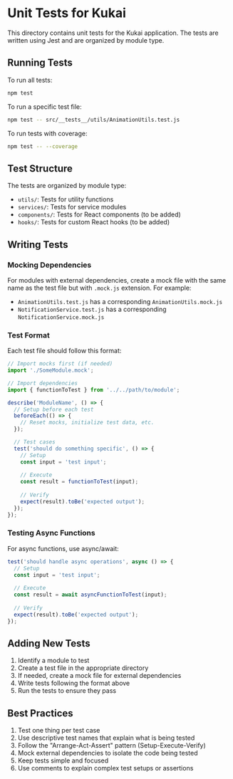 # Unit Tests for Kukai

This directory contains unit tests for the Kukai application. The tests are written using Jest and are organized by module type.

## Running Tests

To run all tests:

```bash
npm test
```

To run a specific test file:

```bash
npm test -- src/__tests__/utils/AnimationUtils.test.js
```

To run tests with coverage:

```bash
npm test -- --coverage
```

## Test Structure

The tests are organized by module type:

- `utils/`: Tests for utility functions
- `services/`: Tests for service modules
- `components/`: Tests for React components (to be added)
- `hooks/`: Tests for custom React hooks (to be added)

## Writing Tests

### Mocking Dependencies

For modules with external dependencies, create a mock file with the same name as the test file but with `.mock.js` extension. For example:

- `AnimationUtils.test.js` has a corresponding `AnimationUtils.mock.js`
- `NotificationService.test.js` has a corresponding `NotificationService.mock.js`

### Test Format

Each test file should follow this format:

```javascript
// Import mocks first (if needed)
import './SomeModule.mock';

// Import dependencies
import { functionToTest } from '../../path/to/module';

describe('ModuleName', () => {
  // Setup before each test
  beforeEach(() => {
    // Reset mocks, initialize test data, etc.
  });

  // Test cases
  test('should do something specific', () => {
    // Setup
    const input = 'test input';
    
    // Execute
    const result = functionToTest(input);
    
    // Verify
    expect(result).toBe('expected output');
  });
});
```

### Testing Async Functions

For async functions, use async/await:

```javascript
test('should handle async operations', async () => {
  // Setup
  const input = 'test input';
  
  // Execute
  const result = await asyncFunctionToTest(input);
  
  // Verify
  expect(result).toBe('expected output');
});
```

## Adding New Tests

1. Identify a module to test
2. Create a test file in the appropriate directory
3. If needed, create a mock file for external dependencies
4. Write tests following the format above
5. Run the tests to ensure they pass

## Best Practices

1. Test one thing per test case
2. Use descriptive test names that explain what is being tested
3. Follow the "Arrange-Act-Assert" pattern (Setup-Execute-Verify)
4. Mock external dependencies to isolate the code being tested
5. Keep tests simple and focused
6. Use comments to explain complex test setups or assertions 
